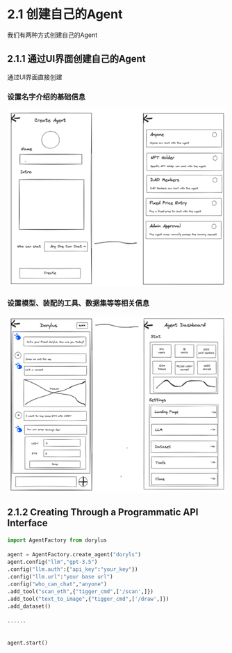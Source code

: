 # 2.1 创建自己的Agent

我们有两种方式创建自己的Agent

## 2.1.1 通过UI界面创建自己的Agent

通过UI界面直接创建
### 设置名字介绍的基础信息
![Alt text](image-5.png)

### 设置模型、装配的工具、数据集等等相关信息
![s](image-6.png)





## 2.1.2 Creating Through a Programmatic API Interface

```python
import AgentFactory from dorylus

agent = AgentFactory.create_agent("doryls")
agent.config("llm","gpt-3.5")
.config("llm.auth":{"api_key":"your_key"})
.config("llm.url":"your base url")
.config("who_can_chat","anyone")
.add_tool("scan_eth",{"tigger_cmd",['/scan',]})
.add_tool("text_to_image",{"tigger_cmd",['/draw',]})
.add_dataset()

......


agent.start()




```
